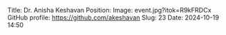 Title: Dr. Anisha Keshavan
Position: 
Image: event.jpg?itok=R9kFRDCx
GitHub profile: https://github.com/akeshavan
Slug: 23
Date: 2024-10-19 14:50
